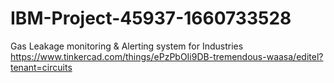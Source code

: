 # IBM-Project-45937-1660733528
Gas Leakage monitoring &amp; Alerting system for Industries
https://www.tinkercad.com/things/ePzPbOIi9DB-tremendous-waasa/editel?tenant=circuits
